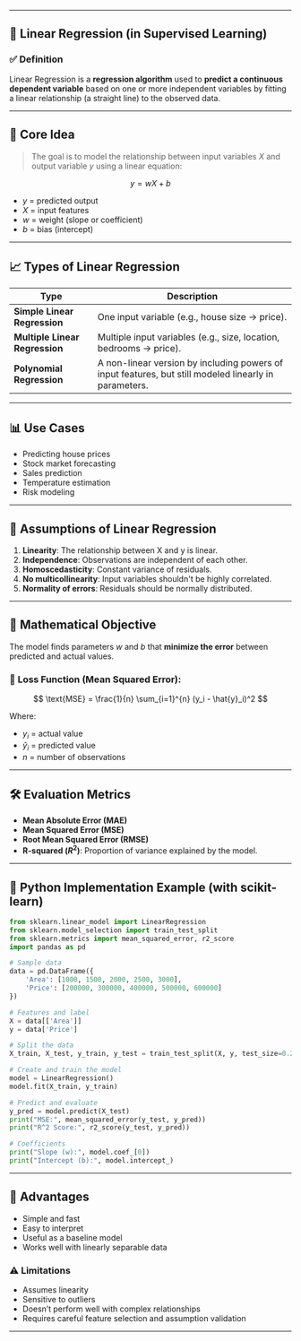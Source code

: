 
---

## 🔷 **Linear Regression (in Supervised Learning)**

### ✅ **Definition**

Linear Regression is a **regression algorithm** used to **predict a continuous dependent variable** based on one or more independent variables by fitting a linear relationship (a straight line) to the observed data.

---

## 🧠 **Core Idea**

> The goal is to model the relationship between input variables $X$ and output variable $y$ using a linear equation:

$$
y = wX + b
$$

* $y$ = predicted output
* $X$ = input features
* $w$ = weight (slope or coefficient)
* $b$ = bias (intercept)

---

## 📈 **Types of Linear Regression**

| Type                           | Description                                                                                           |
| ------------------------------ | ----------------------------------------------------------------------------------------------------- |
| **Simple Linear Regression**   | One input variable (e.g., house size → price).                                                        |
| **Multiple Linear Regression** | Multiple input variables (e.g., size, location, bedrooms → price).                                    |
| **Polynomial Regression**      | A non-linear version by including powers of input features, but still modeled linearly in parameters. |

---

## 📊 **Use Cases**

* Predicting house prices
* Stock market forecasting
* Sales prediction
* Temperature estimation
* Risk modeling

---

## 🧾 **Assumptions of Linear Regression**

1. **Linearity**: The relationship between X and y is linear.
2. **Independence**: Observations are independent of each other.
3. **Homoscedasticity**: Constant variance of residuals.
4. **No multicollinearity**: Input variables shouldn't be highly correlated.
5. **Normality of errors**: Residuals should be normally distributed.

---

## 🔢 **Mathematical Objective**

The model finds parameters $w$ and $b$ that **minimize the error** between predicted and actual values.

### 🎯 **Loss Function (Mean Squared Error):**

$$
\text{MSE} = \frac{1}{n} \sum_{i=1}^{n} (y_i - \hat{y}_i)^2
$$

Where:

* $y_i$ = actual value
* $\hat{y}_i$ = predicted value
* $n$ = number of observations

---

## 🛠️ **Evaluation Metrics**

* **Mean Absolute Error (MAE)**
* **Mean Squared Error (MSE)**
* **Root Mean Squared Error (RMSE)**
* **R-squared ($R^2$)**: Proportion of variance explained by the model.

---

## 🐍 **Python Implementation Example (with scikit-learn)**

```python
from sklearn.linear_model import LinearRegression
from sklearn.model_selection import train_test_split
from sklearn.metrics import mean_squared_error, r2_score
import pandas as pd

# Sample data
data = pd.DataFrame({
    'Area': [1000, 1500, 2000, 2500, 3000],
    'Price': [200000, 300000, 400000, 500000, 600000]
})

# Features and label
X = data[['Area']]
y = data['Price']

# Split the data
X_train, X_test, y_train, y_test = train_test_split(X, y, test_size=0.2, random_state=42)

# Create and train the model
model = LinearRegression()
model.fit(X_train, y_train)

# Predict and evaluate
y_pred = model.predict(X_test)
print("MSE:", mean_squared_error(y_test, y_pred))
print("R^2 Score:", r2_score(y_test, y_pred))

# Coefficients
print("Slope (w):", model.coef_[0])
print("Intercept (b):", model.intercept_)
```

---

## 📌 **Advantages**

* Simple and fast
* Easy to interpret
* Useful as a baseline model
* Works well with linearly separable data

### ⚠️ **Limitations**

* Assumes linearity
* Sensitive to outliers
* Doesn’t perform well with complex relationships
* Requires careful feature selection and assumption validation

---


